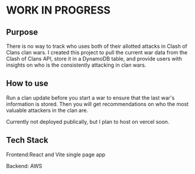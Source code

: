 # **WORK IN PROGRESS**

## Purpose
There is no way to track who uses both of their allotted attacks in Clash of Clans clan wars. I created this project to pull the current war data from the Clash of Clans API, store it in a DynamoDB table, and provide users with insights on who is the consistently attacking in clan wars. 

## How to use
Run a clan update before you start a war to ensure that the last war's information is stored. Then you will get recommendations on who the most valuable attackers in the clan are. 

Currently not deployed publically, but I plan to host on vercel soon. 

## Tech Stack

Frontend:React and Vite single page app

Backend: AWS
